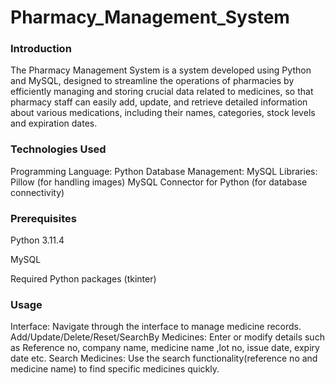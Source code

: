 # Pharmacy_Management_System
### Introduction
The Pharmacy Management System is a system developed using Python and MySQL, designed to streamline the operations of pharmacies by efficiently managing and storing crucial data related to medicines, so that pharmacy staff can easily add, update, and retrieve detailed information about various medications, including their names, categories, stock levels and expiration dates.
### Technologies Used
Programming Language: Python
Database Management: MySQL
Libraries:
Pillow (for handling images)
MySQL Connector for Python (for database connectivity)
### Prerequisites
Python 3.11.4

MySQL

Required Python packages (tkinter)
### Usage
Interface: Navigate through the interface to manage medicine records.
Add/Update/Delete/Reset/SearchBy Medicines: Enter or modify details such as Reference no, company name, medicine name ,lot no, issue date, expiry date etc.
Search Medicines: Use the search functionality(reference no and medicine name) to find specific medicines quickly.
